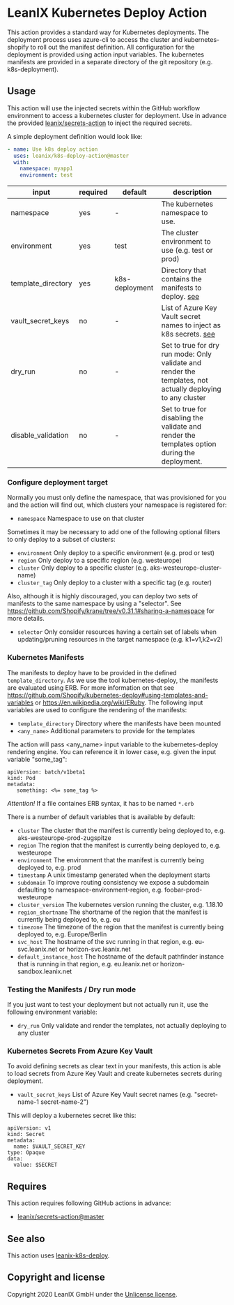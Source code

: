 # LeanIX Kubernetes Deploy Action

This action provides a standard way for Kubernetes deployments. The deployment process uses azure-cli to access the cluster and
kubernetes-shopify to roll out the manifest definition. All configuration for the deployment is provided using action input
variables. The kubernetes manifests are provided in a separate directory of the git repository (e.g. k8s-deployment).

## Usage

This action will use the injected secrets within the GitHub workflow environment to access a kubernetes cluster for deployment.
Use in advance the provided [leanix/secrets-action](https://github.com/leanix/secrets-action) to inject the required secrets.

A simple deployment definition would look like:
```yaml
- name: Use k8s deploy action
  uses: leanix/k8s-deploy-action@master
  with:
    namespace: myapp1
    environment: test
```

| input | required | default | description |
|-------|----------|---------|-------------|
|namespace|yes|-|The kubernetes namespace to use.|
|environment|yes|test|The cluster environment to use (e.g. test or prod)|
|template_directory|yes|k8s-deployment|Directory that contains the manifests to deploy. [see](#kubernetes-manifests)|
|vault_secret_keys|no|-|List of Azure Key Vault secret names to inject as k8s secrets. [see](#kubernetes-secrets-from-azure-key-vault)|
|dry_run|no|-|Set to true for dry run mode: Only validate and render the templates, not actually deploying to any cluster|
|disable_validation|no|-|Set to true for disabling the validate and render the templates option during the deployment.|

### Configure deployment target

Normally you must only define the namespace, that was provisioned for you and the action will find out, which clusters
your namespace is registered for:

* `namespace`            Namespace to use on that cluster

Sometimes it may be necessary to add one of the following optional filters to only deploy to a subset of clusters:

* `environment`          Only deploy to a specific environment (e.g. prod or test)
* `region`               Only deploy to a specific region (e.g. westeurope)
* `cluster`              Only deploy to a specific cluster (e.g. aks-westeurope-cluster-name)
* `cluster_tag`          Only deploy to a cluster with a specific tag (e.g. router)

Also, although it is highly discouraged, you can deploy two sets of manifests to the same namespace by using a "selector".
See https://github.com/Shopify/krane/tree/v0.31.1#sharing-a-namespace for more details.

* `selector`             Only consider resources having a certain set of labels when updating/pruning resources in the target namespace (e.g. k1=v1,k2=v2)

### Kubernetes Manifests

The manifests to deploy have to be provided in the defined `template_directory`.
As we use the tool kubernetes-deploy, the manifests are evaluated using ERB. For more information on that see
https://github.com/Shopify/kubernetes-deploy#using-templates-and-variables or https://en.wikipedia.org/wiki/ERuby.
The following input variables are used to configure the rendering of the manifests:

* `template_directory`   Directory where the manifests have been mounted
* `<any_name>`           Additional parameters to provide for the templates

The action will pass <any_name> input variable to the kubernetes-deploy rendering engine.
You can reference it in lower case, e.g. given the input variable "some_tag":

```
apiVersion: batch/v1beta1
kind: Pod
metadata:
   something: <%= some_tag %>
```

_Attention!_ If a file containes ERB syntax, it has to be named `*.erb`

There is a number of default variables that is available by default:

* `cluster`               The cluster that the manifest is currently being deployed to, e.g. aks-westeurope-prod-zugspitze
* `region`                The region that the manifest is currently being deployed to, e.g. westeurope
* `environment`           The environment that the manifest is currently being deployed to, e.g. prod
* `timestamp`             A unix timestamp generated when the deployment starts
* `subdomain`             To improve routing consistency we expose a subdomain defaulting to namespace-environment-region, e.g. foobar-prod-westeurope
* `cluster_version`       The kubernetes version running the cluster, e.g. 1.18.10
* `region_shortname`      The shortname of the region that the manifest is currently being deployed to, e.g. eu
* `timezone`              The timezone of the region that the manifest is currently being deployed to, e.g. Europe/Berlin
* `svc_host`              The hostname of the svc running in that region, e.g. eu-svc.leanix.net or horizon-svc.leanix.net
* `default_instance_host` The hostname of the default pathfinder instance that is running in that region, e.g. eu.leanix.net or horizon-sandbox.leanix.net

### Testing the Manifests / Dry run mode

If you just want to test your deployment but not actually run it, use the following environment variable:

* `dry_run`             Only validate and render the templates, not actually deploying to any cluster

### Kubernetes Secrets From Azure Key Vault

To avoid defining secrets as clear text in your manifests, this action is able to load secrets from Azure Key Vault and create
kubernetes secrets during deployment.

* `vault_secret_keys`   List of Azure Key Vault secret names (e.g. "secret-name-1 secret-name-2")

This will deploy a kubernetes secret like this:

```
apiVersion: v1
kind: Secret
metadata:
  name: $VAULT_SECRET_KEY
type: Opaque
data:
  value: $SECRET
```

## Requires
This action requires following GitHub actions in advance:
- [leanix/secrets-action@master](https://github.com/leanix/secrets-action)

## See also
This action uses [leanix-k8s-deploy](https://github.com/leanix/leanix-k8s-deploy).

## Copyright and license

Copyright 2020 LeanIX GmbH under the [Unlicense license](LICENSE).